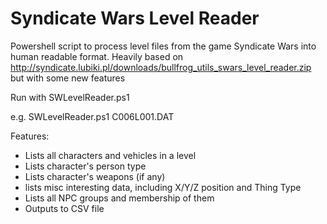 # Syndicate Wars Level Reader
Powershell script to process level files from the game Syndicate Wars into human readable format. 
Heavily based on http://syndicate.lubiki.pl/downloads/bullfrog_utils_swars_level_reader.zip but with some new features

Run with SWLevelReader.ps1 <filename>
  
  e.g. SWLevelReader.ps1 C006L001.DAT

Features:
* Lists all characters and vehicles in a level
* Lists character's person type
* Lists character's weapons (if any)
* lists misc interesting data, including X/Y/Z position and Thing Type
* Lists all NPC groups and membership of them
* Outputs to CSV file
